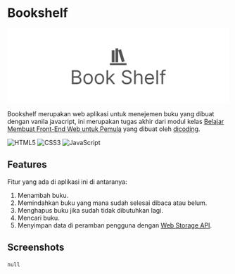 # Bookshelf

![Bookshelf image](bookshelf.jpg)

Bookshelf merupakan web aplikasi untuk menejemen buku yang dibuat dengan vanila javacript, ini merupakan tugas akhir dari modul kelas [Belajar Membuat Front-End Web untuk Pemula](https://www.dicoding.com/academies/315) yang dibuat oleh [dicoding](https://www.dicoding.com/).

![HTML5](https://img.shields.io/badge/html5-%23E34F26.svg?style=for-the-badge&logo=html5&logoColor=white) ![CSS3](https://img.shields.io/badge/css3-%231572B6.svg?style=for-the-badge&logo=css3&logoColor=white) ![JavaScript](https://img.shields.io/badge/javascript-%23323330.svg?style=for-the-badge&logo=javascript&logoColor=%23F7DF1E)

## Features

Fitur yang ada di aplikasi ini di antaranya:

1. Menambah buku.
2. Memindahkan buku yang mana sudah selesai dibaca atau belum.
3. Menghapus buku jika sudah tidak dibutuhkan lagi.
4. Mencari buku.
5. Menyimpan data di peramban pengguna dengan [Web Storage API](https://developer.mozilla.org/en-US/docs/Web/API/Web_Storage_API).

## Screenshots

`null`

